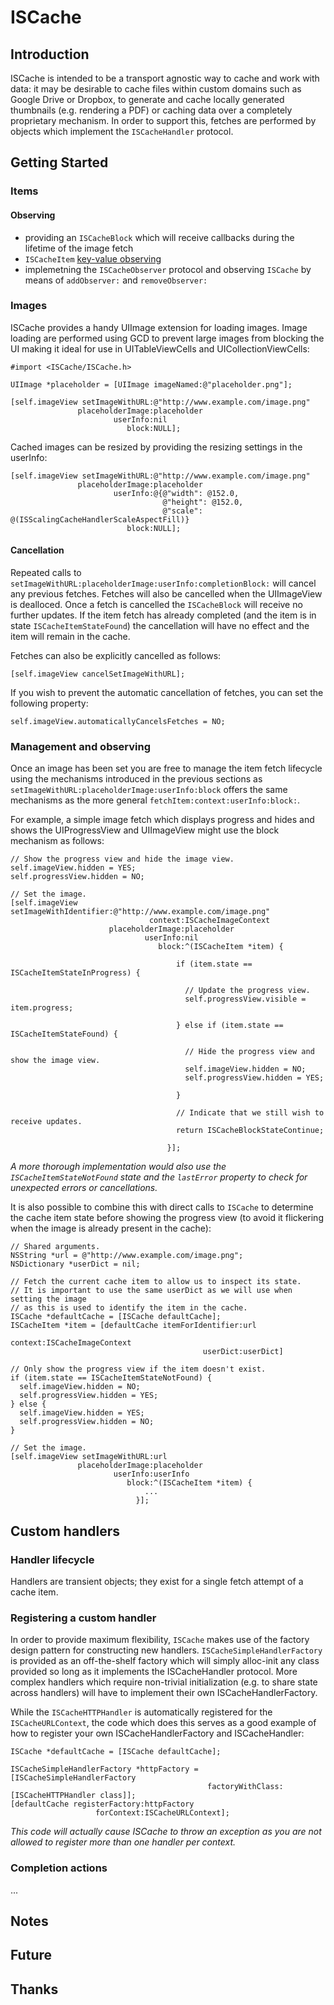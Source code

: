 ISCache
=======

Introduction
------------

ISCache is intended to be a transport agnostic way to cache and work with data: it may be desirable to cache files within custom domains such as Google Drive or Dropbox, to generate and cache locally generated thumbnails (e.g. rendering a PDF) or caching data over a completely proprietary mechanism. In order to support this, fetches are performed by objects which implement the `ISCacheHandler` protocol.

Getting Started
---------------

### Items

#### Observing

* providing an `ISCacheBlock` which will receive callbacks during the lifetime of the image fetch
* `ISCacheItem` [key-value observing](https://developer.apple.com/library/mac/documentation/cocoa/conceptual/KeyValueObserving/KeyValueObserving.html)
* implemetning the `ISCacheObserver` protocol and observing `ISCache` by means of `addObserver:` and `removeObserver:`


### Images

ISCache provides a handy UIImage extension for loading images. Image loading are performed using GCD to prevent large images from blocking the UI making it ideal for use in UITableViewCells and UICollectionViewCells:

```objc
#import <ISCache/ISCache.h>

UIImage *placeholder = [UIImage imageNamed:@"placeholder.png"];

[self.imageView setImageWithURL:@"http://www.example.com/image.png"
               placeholderImage:placeholder
                       userInfo:nil
                          block:NULL];
```

Cached images can be resized by providing the resizing settings in the userInfo:

```objc
[self.imageView setImageWithURL:@"http://www.example.com/image.png"
               placeholderImage:placeholder
                       userInfo:@{@"width": @152.0,
                                  @"height": @152.0,
                                  @"scale": @(ISScalingCacheHandlerScaleAspectFill)}
                          block:NULL];
```

#### Cancellation

Repeated calls to `setImageWithURL:placeholderImage:userInfo:completionBlock:` will cancel any previous fetches. Fetches will also be cancelled when the UIImageView is dealloced. Once a fetch is cancelled the `ISCacheBlock` will receive no further updates. If the item fetch has already completed (and the item is in state `ISCacheItemStateFound`) the cancellation will have no effect and the item will remain in the cache.

Fetches can also be explicitly cancelled as follows:

```objc
[self.imageView cancelSetImageWithURL];
```

If you wish to prevent the automatic cancellation of fetches, you can set the following property:

```objc
self.imageView.automaticallyCancelsFetches = NO;
```

### Management and observing

Once an image has been set you are free to manage the item fetch lifecycle using the mechanisms introduced in the previous sections as `setImageWithURL:placeholderImage:userInfo:block` offers the same mechanisms as the more general `fetchItem:context:userInfo:block:`.

For example, a simple image fetch which displays progress and hides and shows the UIProgressView and UIImageView might use the block mechanism as follows:

```objc
// Show the progress view and hide the image view.
self.imageView.hidden = YES;
self.progressView.hidden = NO;

// Set the image.
[self.imageView setImageWithIdentifier:@"http://www.example.com/image.png"
                               context:ISCacheImageContext
                      placeholderImage:placeholder
                              userInfo:nil
                                 block:^(ISCacheItem *item) {
       
                                     if (item.state == ISCacheItemStateInProgress) {
       
                                       // Update the progress view.
                                       self.progressView.visible = item.progress;
       
                                     } else if (item.state == ISCacheItemStateFound) {
       
                                       // Hide the progress view and show the image view.
                                       self.imageView.hidden = NO;
                                       self.progressView.hidden = YES;
       
                                     }
       
                                     // Indicate that we still wish to receive updates.
                                     return ISCacheBlockStateContinue;
       
                                   }];
```

*A more thorough implementation would also use the `ISCacheItemStateNotFound` state and the `lastError` property to check for unexpected errors or cancellations.*

It is also possible to combine this with direct calls to `ISCache` to determine the cache item state before showing the progress view (to avoid it flickering when the image is already present in the cache):

```objc
// Shared arguments.
NSString *url = @"http://www.example.com/image.png";
NSDictionary *userDict = nil;

// Fetch the current cache item to allow us to inspect its state.
// It is important to use the same userDict as we will use when setting the image
// as this is used to identify the item in the cache.
ISCache *defaultCache = [ISCache defaultCache];
ISCacheItem *item = [defaultCache itemForIdentifier:url
                                            context:ISCacheImageContext
                                           userDict:userDict]

// Only show the progress view if the item doesn't exist.
if (item.state == ISCacheItemStateNotFound) {
  self.imageView.hidden = NO;
  self.progressView.hidden = YES;
} else {
  self.imageView.hidden = YES;
  self.progressView.hidden = NO;
}

// Set the image.
[self.imageView setImageWithURL:url
               placeholderImage:placeholder
                       userInfo:userInfo
                          block:^(ISCacheItem *item) {
                              ...
                            }];
```


Custom handlers
---------------

### Handler lifecycle

Handlers are transient objects; they exist for a single fetch attempt of a cache item.

### Registering a custom handler

In order to provide maximum flexibility, `ISCache` makes use of the factory design pattern for constructing new handlers. `ISCacheSimpleHandlerFactory` is provided as an off-the-shelf factory which will simply alloc-init any class provided so long as it implements the ISCacheHandler protocol. More complex handlers which require non-trivial initialization (e.g. to share state across handlers) will have to implement their own ISCacheHandlerFactory.

While the `ISCacheHTTPHandler` is automatically registered for the `ISCacheURLContext`, the code which does this serves as a good example of how to register your own ISCacheHandlerFactory and ISCacheHandler:

```objc
ISCache *defaultCache = [ISCache defaultCache];

ISCacheSimpleHandlerFactory *httpFactory = [ISCacheSimpleHandlerFactory
                                            factoryWithClass:[ISCacheHTTPHandler class]];
[defaultCache registerFactory:httpFactory
                   forContext:ISCacheURLContext];
```

*This code will actually cause ISCache to throw an exception as you are not allowed to register more than one handler per context.*

### Completion actions

...

Notes
-----

Future
------

Thanks
------



